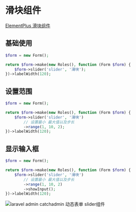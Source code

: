 # 滑块组件

[ElementPlus 滑块组件](https://element-plus.org/zh-CN/component/slider.html)

## 基础使用

```php
$form = new Form();

return $form->make(new Roles(), function (Form $form) {
    $form->slider('slider', '滑块');
})->labelWidth(120);
```

## 设置范围

```php
$form = new Form();

return $form->make(new Roles(), function (Form $form) {
    $form->slider('slider', '滑块')
        // 设置最小 最大值以及步长
        ->range(1, 10, 2);
})->labelWidth(120);
```

## 显示输入框

```php
$form = new Form();

return $form->make(new Roles(), function (Form $form) {
    $form->slider('slider', '滑块')
        // 设置最小 最大值以及步长
        ->range(1, 10, 2)
        ->showInput();
})->labelWidth(120);
```

![laravel admin catchadmin 动态表单 slider组件](/docs/assets/images/slider.png)
